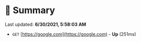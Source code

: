 # 📖 Summary
Last updated: **6/30/2021, 5:58:03 AM**

- `GET` [https://google.com](https://google.com) - **Up** (251ms)
